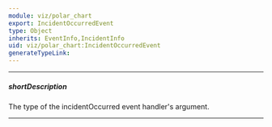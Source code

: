 ```yaml
---
module: viz/polar_chart
export: IncidentOccurredEvent
type: Object
inherits: EventInfo,IncidentInfo
uid: viz/polar_chart:IncidentOccurredEvent
generateTypeLink: 
---
```

---
##### shortDescription
The type of the incidentOccurred event handler's argument.

---
<!-- Description goes here -->